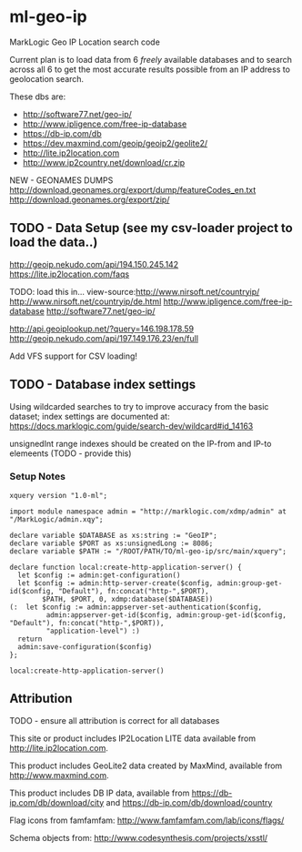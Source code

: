 # ml-geo-ip
MarkLogic Geo IP Location search code

Current plan is to load data from 6 _freely_ available databases and to search across all 6 to get the most accurate results possible from an IP address to geolocation search.

These dbs are:
- http://software77.net/geo-ip/
- http://www.ipligence.com/free-ip-database
- https://db-ip.com/db
- https://dev.maxmind.com/geoip/geoip2/geolite2/
- http://lite.ip2location.com
- http://www.ip2country.net/download/cr.zip


NEW - GEONAMES DUMPS
http://download.geonames.org/export/dump/featureCodes_en.txt
http://download.geonames.org/export/zip/


## TODO - Data Setup (see my csv-loader project to load the data..)


http://geoip.nekudo.com/api/194.150.245.142
https://lite.ip2location.com/faqs

TODO: load this in...
view-source:http://www.nirsoft.net/countryip/
http://www.nirsoft.net/countryip/de.html
http://www.ipligence.com/free-ip-database
http://software77.net/geo-ip/

http://api.geoiplookup.net/?query=146.198.178.59
http://geoip.nekudo.com/api/197.149.176.23/en/full

Add VFS support for CSV loading!

## TODO - Database index settings

Using wildcarded searches to try to improve accuracy from the basic dataset; index settings are documented at:
https://docs.marklogic.com/guide/search-dev/wildcard#id_14163

unsignedInt range indexes should be created on the IP-from and IP-to elemeents (TODO - provide this)


### Setup Notes
```xquery
xquery version "1.0-ml";

import module namespace admin = "http://marklogic.com/xdmp/admin" at "/MarkLogic/admin.xqy";

declare variable $DATABASE as xs:string := "GeoIP";
declare variable $PORT as xs:unsignedLong := 8086;
declare variable $PATH := "/ROOT/PATH/TO/ml-geo-ip/src/main/xquery";

declare function local:create-http-application-server() {
  let $config := admin:get-configuration()
  let $config := admin:http-server-create($config, admin:group-get-id($config, "Default"), fn:concat("http-",$PORT),
        $PATH, $PORT, 0, xdmp:database($DATABASE))
(:  let $config := admin:appserver-set-authentication($config,
         admin:appserver-get-id($config, admin:group-get-id($config, "Default"), fn:concat("http-",$PORT)),
         "application-level") :)
  return
  admin:save-configuration($config)
};

local:create-http-application-server()
```

## Attribution

TODO - ensure all attribution is correct for all databases

This site or product includes IP2Location LITE data available from <a href="http://lite.ip2location.com">http://lite.ip2location.com</a>.

This product includes GeoLite2 data created by MaxMind, available from <a href="http://www.maxmind.com">http://www.maxmind.com</a>.

This product includes DB IP data, available from  https://db-ip.com/db/download/city and https://db-ip.com/db/download/country

Flag icons from famfamfam: http://www.famfamfam.com/lab/icons/flags/ 

Schema objects from: http://www.codesynthesis.com/projects/xsstl/